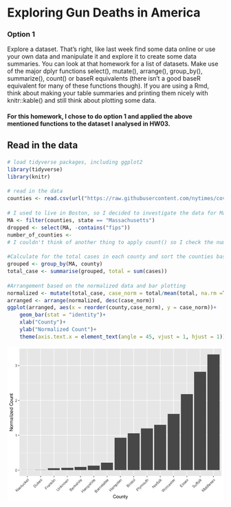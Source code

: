 Exploring Gun Deaths in America
================

### Option 1

Explore a dataset. That’s right, like last week find some data online or
use your own data and manipulate it and explore it to create some data
summaries. You can look at that homework for a list of datasets. Make
use of the major dplyr functions select(), mutate(), arrange(),
group\_by(), summarize(), count() or baseR equivalents (there isn’t a
good baseR equivalent for many of these functions though). If you are
using a Rmd, think about making your table summaries and printing them
nicely with knitr::kable() and still think about plotting some
data.

#### For this homework, I chose to do option 1 and applied the above mentioned functions to the dataset I analysed in HW03.

## Read in the data

``` r
# load tidyverse packages, including ggplot2
library(tidyverse)
library(knitr)

# read in the data
counties <- read.csv(url("https://raw.githubusercontent.com/nytimes/covid-19-data/master/us-counties.csv"))

# I used to live in Boston, so I decided to investigate the data for Massachusetts
MA <- filter(counties, state == "Massachusetts")
dropped <- select(MA, -contains("fips"))
number_of_counties <- 
# I couldn't think of another thing to apply count() so I check the number of counties here, any suggestions will be welcomed

#Calculate for the total cases in each county and sort the counties based on the number of cases
grouped <- group_by(MA, county)
total_case <- summarise(grouped, total = sum(cases))

#Arrangement based on the normalized data and bar plotting
normalized <- mutate(total_case, case_norm = total/mean(total, na.rm =TRUE))
arranged <- arrange(normalized, desc(case_norm))
ggplot(arranged, aes(x = reorder(county,case_norm), y = case_norm))+
    geom_bar(stat = "identity")+
    xlab("County")+
    ylab("Normalized Count")+
    theme(axis.text.x = element_text(angle = 45, vjust = 1, hjust = 1))
```

![](HW04_files/figure-gfm/load-data-1.png)<!-- -->

